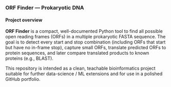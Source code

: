 ### ORF Finder — Prokaryotic DNA 

#### Project overview

__ORF Finder__ is a compact, well-documented Python tool to find all possible open reading frames (ORFs) in a multiple prokaryotic FASTA sequence.
The goal is to detect every start and stop combination (including ORFs that start but have no in-frame stop), capture small ORFs, translate predicted ORFs to protein sequences, and later compare translated products to known proteins (e.g., BLAST).

This repository is intended as a clean, teachable bioinformatics project suitable for further data-science / ML extensions and for use in a polished GitHub portfolio.
